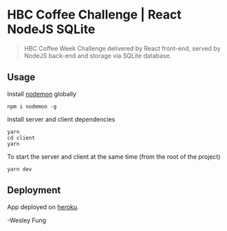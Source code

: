 # HBC Coffee Challenge | React NodeJS SQLite

> HBC Coffee Week Challenge delivered by React front-end, served by NodeJS back-end and storage via SQLite database.

## Usage

Install [nodemon](https://github.com/remy/nodemon) globally

```
npm i nodemon -g
```

Install server and client dependencies

```
yarn
cd client
yarn
```

To start the server and client at the same time (from the root of the project)

```
yarn dev
```

## Deployment
App deployed on [heroku](https://wfung.herokuapp.com/).

-Wesley Fung